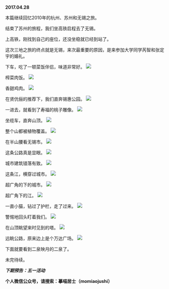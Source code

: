 
          
**2017.04.28**

本篇继续回忆2010年的杭州、苏州和无锡之旅。

结束了苏州的旅程，我们坐高铁启程去了无锡。

上高铁，刚找到自己的座位，还没坐稳就已经到站了。

这次三地之旅的终点就是无锡，来次最重要的原因，是来参加大学同学芮智和张定宇的婚礼。

下车，吃了一顿菜饭伴侣，味道非常好。
![](http://imglf0.nosdn.127.net/img/TFhkYkxXdmU0RGxFQ3lBTnIyb3BzYm1WTFoxK3IrMmFWVWVFQXhYSVNRRT0.jpg)


榨菜肉饭。
![](http://imglf1.nosdn.127.net/img/YWZ0S2o2VGErbm5oRDdSdkc5dVovZy90Q2xCQi8zSm1pMmRvc2NzZEYwQT0.jpg)


香甜鸡肉。
![](http://imglf0.nosdn.127.net/img/SmpNeHlqTGtVMndqMVJHcmZieVB5bVI0ZGJNdVJDMi9RQURkTzJXS2tVbz0.jpg)


在贤伉俪的推荐下，我们直奔锡惠公园。
![](http://imglf.nosdn.127.net/img/NGRnMXRkbk9sVHVYdzZPaDAvbFB3TVA0Z0M2VzYycWVJdkhIajNmOU9nMD0.jpg)


一进去，就看到了寿福的桃子雕像。
![](http://imglf2.nosdn.127.net/img/NUN3cFU1ZlFmbnVHWWN0SHNBeFRqbENnWHpQNmtCait3VFd0R0wwUTU1dz0.jpg)


坐缆车，直奔山顶。
![](http://imglf0.nosdn.127.net/img/OHkzcXIwcjMvSE1nc1Q0c0p1NENPYXR5RlNEZG1Kamt1b0ZITnd4VmsrMD0.jpg)


整个山都被植物覆盖。
![](http://imglf0.nosdn.127.net/img/MWwxdU9LZVlyZ0lWbm53TVdnN2xVNU13dnRvaUd5TVpmcHN4QU9pclgwVT0.jpg)


在半山腰看无锡市。
![](http://imglf2.nosdn.127.net/img/MlVGRUdicURQN1BJcXh4VlN1K1JaTjBIb3hReXk1dzhWdHpHMTNOa1hlTT0.jpg)


这条公路真是显眼。
![](http://imglf0.nosdn.127.net/img/eHltcHhUQXUyejAySUFkL3d0VVVWQlNkd2dWNUtjRzdrdkhjSXAxa2ZFVT0.jpg)


城市建筑错落有致。
![](http://imglf1.nosdn.127.net/img/blMvTUFOME5INVB2cE9uWHYzaW44dFZUUFVvQUlURkhWL0x3SE5EbDFibz0.jpg)


这条江，横穿过城市。
![](http://imglf2.nosdn.127.net/img/UnpxTVhpMVZsbWpaU1ZhUWsxN0NTNWgvYjBkYkp3NjVhampMVlJoUjB6VT0.jpg)


超广角的下的城市。
![](http://imglf0.nosdn.127.net/img/NnorNFpoM2xNNTl4Yk1jeUFzWXlpaDhmelFqTlBRYU9HTTBYNzFlaWlYOD0.jpg)


超广角下的江。
![](http://imglf1.nosdn.127.net/img/RDFDZFRYTXNaMC93d2dEcDNjTGwyTHZobUUvM2tVWmhPWUJEemF5YnA2ST0.jpg)


一直小猫，钻过了护栏，走了过来。
![](http://imglf0.nosdn.127.net/img/QS9uRE1hNzVNczArcDhhQ3lYb3NyUmNoYnhkWnRMbFd0SmZ6YTNOOUx1dz0.jpg)


警惕地回头盯着我们。
![](http://imglf1.nosdn.127.net/img/U2lXUTZ5TjA1Y0YyNllMK1BCYnRYbGQ2bloxb0ZBKzFXaWlKeWdIcnd3az0.jpg)


在山顶眺望来时见到的塔。
![](http://imglf2.nosdn.127.net/img/M2w0YWxEOVJ1RkdJWHdDUEUzWFNWYlFlbFdKbXgvUHJqUVg3TDNkWEhhMD0.jpg)


远眺公路，原来边上是个万达广场。
![](http://imglf.nosdn.127.net/img/ZmJBMHdPOFNGbXAxcWcxUjB1emtLcFpEVlQ0ZDVLQkJRM2UralBaSXUzRT0.jpg)


下面就要看到二泉映月的二泉了。

未完待续。


***下期预告：五一活动***


**个人微信公众号，请搜索：摹喵居士（momiaojushi）**

        